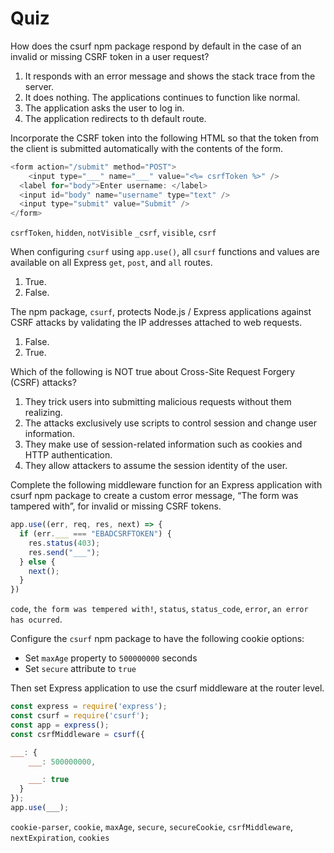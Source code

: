 # Quiz

How does the csurf npm package respond by default in the case of an invalid or missing CSRF token in a user request?

1. It responds with an error message and shows the stack trace from the server.
2. It does nothing. The applications continues to function like normal.
3. The application asks the user to log in.
4. The application redirects to th default route.

Incorporate the CSRF token into the following HTML so that the token from the client is submitted automatically with the contents of the form.

```js
<form action="/submit" method="POST">
    <input type="___" name="___" value="<%= csrfToken %>" />
  <label for="body">Enter username: </label>
  <input id="body" name="username" type="text" />
  <input type="submit" value="Submit" />
</form>
```

`csrfToken`, `hidden`, `notVisible` `_csrf`, `visible`, `csrf`

When configuring `csurf` using `app.use()`, all `csurf` functions and values are available on all Express `get`, `post`, and `all` routes.

1. True.
2. False.

The npm package, `csurf`, protects Node.js / Express applications against CSRF attacks by validating the IP addresses attached to web requests.

1. False.
2. True.

Which of the following is NOT true about Cross-Site Request Forgery (CSRF) attacks?

1. They trick users into submitting malicious requests without them realizing.
2. The attacks exclusively use scripts to control session and change user information.
3. They make use of session-related information such as cookies and HTTP authentication.
4. They allow attackers to assume the session identity of the user.

Complete the following middleware function for an Express application with csurf npm package to create a custom error message, “The form was tampered with”, for invalid or missing CSRF tokens.

```js
app.use((err, req, res, next) => {
  if (err.___ === "EBADCSRFTOKEN") {
    res.status(403);
    res.send("___");
  } else {
    next();
  }
})
```

`code`, `the form was tempered with!`, `status`, `status_code`, `error`, `an error has ocurred`.

Configure the `csurf` npm package to have the following cookie options:

  - Set `maxAge` property to `500000000` seconds
  - Set `secure` attribute to `true`

Then set Express application to use the csurf middleware at the router level.

```js
const express = require('express');
const csurf = require('csurf');
const app = express();
const csrfMiddleware = csurf({

___: {
    ___: 500000000,

    ___: true
  }
});
app.use(___);
```

`cookie-parser`, `cookie`, `maxAge`, `secure`, `secureCookie`, `csrfMiddleware`, `nextExpiration`, `cookies`
